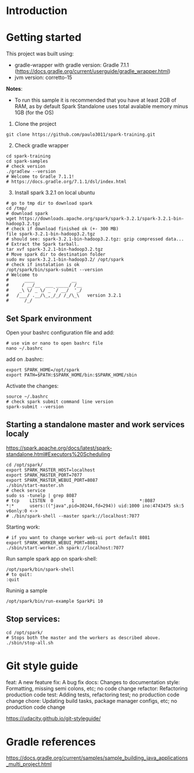 # Introduction

# Getting started

This project was built using:

- gradle-wrapper with gradle version: Gradle 7.1.1 (https://docs.gradle.org/current/userguide/gradle_wrapper.html)
- jvm version: corretto-15

**Notes**:

- To run this sample it is recommended that you have at least 2GB of RAM, as by default Spark Standalone uses total avalable memory minus 1GB (for the OS)

1. Clone the project

```shell
git clone https://github.com/paulo3011/spark-training.git
```

2. Check gradle wrapper

```shell
cd spark-training
cd spark-samples
# check version
./gradlew --version
# Welcome to Gradle 7.1.1!
# https://docs.gradle.org/7.1.1/dsl/index.html
```

3. Install spark 3.2.1 on local ubuntu

```shell
# go to tmp dir to download spark
cd /tmp/
# download spark
wget https://downloads.apache.org/spark/spark-3.2.1/spark-3.2.1-bin-hadoop3.2.tgz
# check if download finished ok (+- 300 MB)
file spark-3.2.1-bin-hadoop3.2.tgz
# should see: spark-3.2.1-bin-hadoop3.2.tgz: gzip compressed data...
# Extract the Spark tarball.
tar xvf spark-3.2.1-bin-hadoop3.2.tgz
# Move spark dir to destination folder
sudo mv spark-3.2.1-bin-hadoop3.2/ /opt/spark
# check if instalation is ok
/opt/spark/bin/spark-submit --version
# Welcome to
#      ____              __
#     / __/__  ___ _____/ /__
#    _\ \/ _ \/ _ `/ __/  '_/
#   /___/ .__/\_,_/_/ /_/\_\   version 3.2.1
#      /_/
```
## Set Spark environment

Open your bashrc configuration file and add:

```shell
# use vim or nano to open bashrc file
nano ~/.bashrc
```
add on .bashrc: 

```shell
export SPARK_HOME=/opt/spark
export PATH=$PATH:$SPARK_HOME/bin:$SPARK_HOME/sbin
```

Activate the changes:

```shell
source ~/.bashrc
# check spark submit command line version
spark-submit --version
```

## Starting a standalone master and work services localy

https://spark.apache.org/docs/latest/spark-standalone.html#Executors%20Scheduling

```shell
cd /opt/spark/
export SPARK_MASTER_HOST=localhost
export SPARK_MASTER_PORT=7077
export SPARK_MASTER_WEBUI_PORT=8087
./sbin/start-master.sh
# check service
sudo ss -tunelp | grep 8087
# tcp    LISTEN  0       1                         *:8087                 *:*      users:(("java",pid=30244,fd=294)) uid:1000 ino:4743475 sk:5 v6only:0 <->
# ./bin/spark-shell --master spark://localhost:7077
```



Starting work:

```shell
# if you want to change worker web-ui port default 8081
export SPARK_WORKER_WEBUI_PORT=8081
./sbin/start-worker.sh spark://localhost:7077
```

Run sample spark app on spark-shell:

```shell
/opt/spark/bin/spark-shell
# to quit:
:quit
```

Runinig a sample

```shell
/opt/spark/bin/run-example SparkPi 10
```

## Stop services:

```shell
cd /opt/spark/
# Stops both the master and the workers as described above.
./sbin/stop-all.sh
```

# Git style guide

feat: A new feature
fix: A bug fix
docs: Changes to documentation
style: Formatting, missing semi colons, etc; no code change
refactor: Refactoring production code
test: Adding tests, refactoring test; no production code change
chore: Updating build tasks, package manager configs, etc; no production code change

https://udacity.github.io/git-styleguide/


# Gradle references

https://docs.gradle.org/current/samples/sample_building_java_applications_multi_project.html